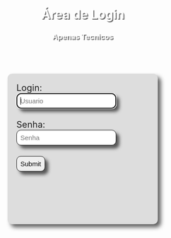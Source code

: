 <html>
    <head>
        <style>
            body {
                background-size:1370px;
                height: 597px;
            }
            form {
                width: 300px;
                height: 300px;
                background-color: #DDD;
                margin: auto;
                padding: 20px;
                margin-top: 20px;
                box-shadow: rgba(24, 23, 23, 0.678) 7px 7px 10px;
                font-size: 20px;
                border-radius: 10px;
            }
            input {
                padding: 8px;
                font-size: 15px;
                border: 1px solid #111;
                border-radius: 10px;
                box-shadow: rgba(24, 23, 23, 0.678) 7px 7px 7px;
            }
            .topo{
                width: 400px;
                height: 150px;
                margin: auto;
                padding: 20px;
                margin-top: 20px;
                text-align: center;
            }
            h1 {
                font-weight: bold;
                color: #FFFFFF;
                text-shadow: rgba(24, 23, 23, 0.678) 2px 2px 1px;
            }
            h3 {
                font-weight: bold;
                color: #FFFFFF;
                text-shadow: rgba(24, 23, 23, 0.678) 2px 2px 1px;
            }
        </style>
    </head>
    <body background="https://cdn.pixabay.com/photo/2017/03/25/17/55/color-2174045_960_720.png">
        <div>
            <div class="topo">
                <h1>Área de Login</h1>
                <h3>Apenas Tecnicos</h3>
            </div>
            <form method="POST">
                Login:<br>
                <input type="text" name="usuario" autocomplete="off" required size="21" autofocus placeholder="Usuario"/><br><br>
                Senha:<br/>
                <input type="password" name="senha" autocomplete="off" required size="21" maxlength="8" size="20" placeholder="Senha"/><br><br>
                <input type="submit" name="enviar" class="enviar"/>
            </form>
        </div>
    </body>
</html>
